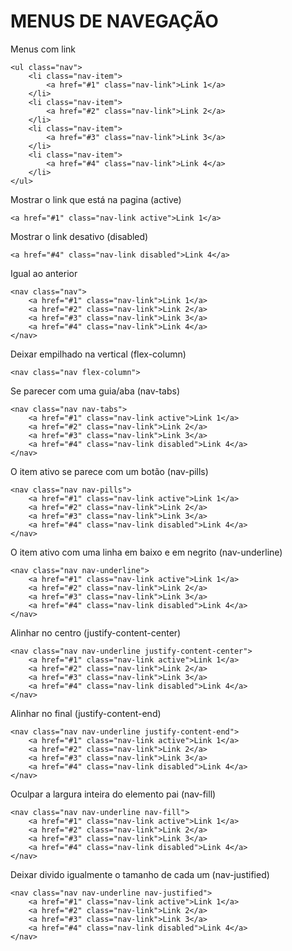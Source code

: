 # MENUS DE NAVEGAÇÃO

Menus com link 
```
<ul class="nav">
    <li class="nav-item">
        <a href="#1" class="nav-link">Link 1</a>
    </li>
    <li class="nav-item">
        <a href="#2" class="nav-link">Link 2</a>
    </li>
    <li class="nav-item">
        <a href="#3" class="nav-link">Link 3</a>
    </li>
    <li class="nav-item">
        <a href="#4" class="nav-link">Link 4</a>
    </li>
</ul>
```

Mostrar o link que está na pagina (active)
```
<a href="#1" class="nav-link active">Link 1</a>
```

Mostrar o link desativo (disabled)
```
<a href="#4" class="nav-link disabled">Link 4</a>
```

Igual ao anterior
```
<nav class="nav">
    <a href="#1" class="nav-link">Link 1</a>
    <a href="#2" class="nav-link">Link 2</a>
    <a href="#3" class="nav-link">Link 3</a>
    <a href="#4" class="nav-link">Link 4</a>
</nav>
```

Deixar empilhado na vertical (flex-column)
```
<nav class="nav flex-column">
```

Se parecer com uma guia/aba (nav-tabs)
```
<nav class="nav nav-tabs">
    <a href="#1" class="nav-link active">Link 1</a>
    <a href="#2" class="nav-link">Link 2</a>
    <a href="#3" class="nav-link">Link 3</a>
    <a href="#4" class="nav-link disabled">Link 4</a>
</nav>
```

O item ativo se parece com um botão (nav-pills)
```
<nav class="nav nav-pills">
    <a href="#1" class="nav-link active">Link 1</a>
    <a href="#2" class="nav-link">Link 2</a>
    <a href="#3" class="nav-link">Link 3</a>
    <a href="#4" class="nav-link disabled">Link 4</a>
</nav>
```

O item ativo com uma linha em baixo e em negrito (nav-underline)
```
<nav class="nav nav-underline">
    <a href="#1" class="nav-link active">Link 1</a>
    <a href="#2" class="nav-link">Link 2</a>
    <a href="#3" class="nav-link">Link 3</a>
    <a href="#4" class="nav-link disabled">Link 4</a>
</nav>
```

Alinhar no centro (justify-content-center)
```
<nav class="nav nav-underline justify-content-center">
    <a href="#1" class="nav-link active">Link 1</a>
    <a href="#2" class="nav-link">Link 2</a>
    <a href="#3" class="nav-link">Link 3</a>
    <a href="#4" class="nav-link disabled">Link 4</a>
</nav>
```

Alinhar no final (justify-content-end)
```
<nav class="nav nav-underline justify-content-end">
    <a href="#1" class="nav-link active">Link 1</a>
    <a href="#2" class="nav-link">Link 2</a>
    <a href="#3" class="nav-link">Link 3</a>
    <a href="#4" class="nav-link disabled">Link 4</a>
</nav>
```

Oculpar a largura inteira do elemento pai (nav-fill)
```
<nav class="nav nav-underline nav-fill">
    <a href="#1" class="nav-link active">Link 1</a>
    <a href="#2" class="nav-link">Link 2</a>
    <a href="#3" class="nav-link">Link 3</a>
    <a href="#4" class="nav-link disabled">Link 4</a>
</nav>
```

Deixar divido igualmente o tamanho de cada um (nav-justified)
```
<nav class="nav nav-underline nav-justified">
    <a href="#1" class="nav-link active">Link 1</a>
    <a href="#2" class="nav-link">Link 2</a>
    <a href="#3" class="nav-link">Link 3</a>
    <a href="#4" class="nav-link disabled">Link 4</a>
</nav>